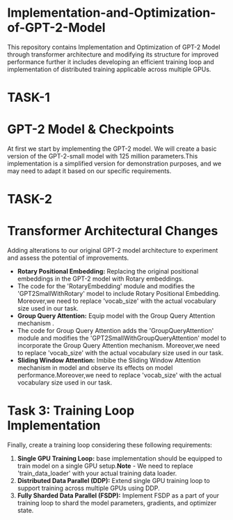 # Implementation-and-Optimization-of-GPT-2-Model
This repository contains Implementation and Optimization of GPT-2 Model through transformer architecture and modifying its structure for improved performance further it includes developing an efficient training loop and implementation of distributed training applicable across multiple GPUs.

# TASK-1
# GPT-2 Model & Checkpoints 

At first we start by implementing the GPT-2 model. We will create a basic version of the GPT-2-small model with 125 million parameters.This implementation is a simplified version for demonstration purposes, and we may need to adapt it based on our specific requirements.

# TASK-2
# Transformer Architectural Changes 

Adding alterations to our original GPT-2 model architecture to experiment and assess the potential of improvements.

- **Rotary Positional Embedding:** Replacing the original positional embeddings in the GPT-2 model with Rotary embeddings.
- The code for the 'RotaryEmbedding' module and modifies the 'GPT2SmallWithRotary' model to include Rotary Positional Embedding. Moreover,we need to replace 'vocab_size' with the actual vocabulary size used in our task.
- **Group Query Attention:** Equip model with the Group Query Attention mechanism .
- The code for Group Query Attention adds the 'GroupQueryAttention' module and modifies the 'GPT2SmallWithGroupQueryAttention' model to incorporate the Group Query Attention mechanism. Moreover,we need to replace 'vocab_size' with the actual vocabulary size used in our task.
- **Sliding Window Attention:** Imbibe the Sliding Window Attention mechanism in model and observe its effects on model performance.Moreover,we need to replace 'vocab_size' with the actual vocabulary size used in our task.

# Task 3: Training Loop Implementation

Finally, create a training loop considering these following requirements:

1. **Single GPU Training Loop:** base implementation should be equipped to train model on a single GPU setup.**Note** - We need to replace 'train_data_loader' with your actual training data loader.
3. **Distributed Data Parallel (DDP):** Extend single GPU training loop to support training across multiple GPUs using DDP. 
4. **Fully Sharded Data Parallel (FSDP):** Implement FSDP as a part of your training loop to shard the model parameters, gradients, and optimizer state.
